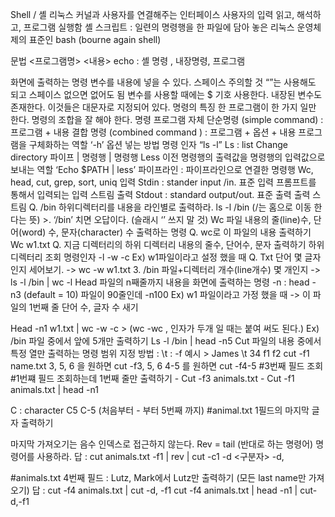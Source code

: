 Shell / 셸 리눅스 커널과 사용자를 연결해주는 인터페이스 사용자의 입력 읽고, 해석하고, 프로그램 실행함 셸 스크립트 : 일련의 명령행을 한 파일에 담아 놓은 리눅스 운영체제의 표준인 bash (bourne again shell)

문법 <프로그램명> <내용> echo : 셸 명령 , 내장명령, 프로그램

화면에 출력하는 명령
변수를 내용에 넣을 수 있다.
스페이스 주의할 것
“”는 사용해도 되고 스페이스 없으면 없어도 됨
변수를 사용할 때에는 $ 기호 사용한다.
내장된 변수도 존재한다. 이것들은 대문자로 지정되어 있다.
명령의 특징
한 프로그램이 한 가지 일만 한다.
명령의 조합을 잘 해야 한다.
명령
프로그램 자체
단순명령 (simple command) : 프로그램 + 내용
결합 명령 (combined command ) : 프로그램 + 옵션 + 내용
프로그램을 구체화하는 역할
‘-h’ 옵션 넣는 방법
명령 인자
“ls -l”
Ls : list
Change directory
파이프
|
명령행 | 명령행
Less
이전 명령행의 출력값을 명령행의 입력값으로 보내는 역할
‘Echo $PATH | less’
파이프라인 : 파이프라인으로 연결한 명령행
Wc, head, cut, grep, sort, uniq
입력
Stdin : stander input /in. 표준 입력
프롬프트를 통해서 입력되는 입력 스트림
출력
Stdout : standard output/out. 표준 출력
출력 스트림
Q. /bin 하위디렉터리를 내용을 라인별로 출력하라.
ls -l /bin (/는 홈으로 이동 한다는 뜻) >. ‘/bin’ 치면 오답이다. (슬래시 ‘’ 쓰지 말 것)
Wc
파일 내용의 줄(line)수, 단어(word) 수, 문자(character) 수 출력하는 명령
Q. wc로 이 파일의 내용 출력하기
Wc w1.txt
Q. 지금 디렉터리의 하위 디렉터리 내용의 줄수, 단어수, 문자 출력하기
하위 디렉터리 조회
명령인자 -l -w -c Ex) w1파일이라고 설정 했을 때
Q. Txt 단어 몇 글자인지 세어보기. -> wc -w w1.txt 3. /bin 파일+디렉터리 개수(line개수) 몇 개인지 -> ls -l /bin | wc -l
Head
파일의 n째줄까지 내용을 화면에 출력하는 명령
-n : head -n3 (default = 10)
파일이 90줄인데 -n100
Ex) w1 파일이라고 가정 했을 때 -> 이 파일의 1번째 줄 단어 수, 글자 수 새기

Head -n1 w1.txt | wc -w -c > (wc -wc , 인자가 두개 일 때는 붙여 써도 된다.) Ex) /bin 파일 중에서 앞에 5개만 출력하기
Ls -l /bin | head -n5
Cut
파일의 내용 중에서 특정 열만 출력하는 명령
범위 지정 방법 :
\t : -f
예시 > James \t 34 f1 f2
cut -f1 name.txt
3, 5, 6 을 원하면 cut -f3, 5, 6
4-5 를 원하면 cut -f4-5
#3번째 필드 조회 #1번쨰 필드 조회하는데 1번째 줄만 출력하기 - Cut -f3 animals.txt - Cut -f1 animals.txt | head -n1

C : character
C5
C-5 (처음부터 - 부터 5번째 까지)
#animal.txt 1필드의 마지막 글자 출력하기

마지막 가져오기는 음수 인덱스로 접근하지 않는다.
Rev = tail (반대로 하는 명령어) 명령어를 사용하라.
답 : cut animals.txt -f1 | rev | cut -c1
-d <구분자> -d,

#animals.txt 4번째 필드 : Lutz, Mark에서 Lutz만 출력하기 (모든 last name만 가져오기) 답 : cut -f4 animals.txt | cut -d, -f1 cut -f4 animals.txt | head -n1 | cut-d,-f1